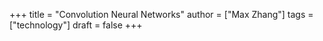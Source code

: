 +++
title = "Convolution Neural Networks"
author = ["Max Zhang"]
tags = ["technology"]
draft = false
+++
